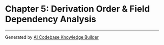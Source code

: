 # Chapter 5: Derivation Order & Field Dependency Analysis


---

Generated by [AI Codebase Knowledge Builder](https://github.com/The-Pocket/Tutorial-Codebase-Knowledge)